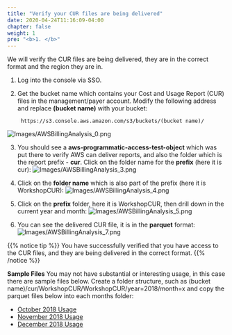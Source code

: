 ```yaml
---
title: "Verify your CUR files are being delivered"
date: 2020-04-24T11:16:09-04:00
chapter: false
weight: 1
pre: "<b>1. </b>"
---
```

We will verify the CUR files are being delivered, they are in the correct format and the region they are in.

1. Log into the console via SSO.

2. Get the bucket name which contains your Cost and Usage Report (CUR) files in the management/payer account. Modify the following address and replace **(bucket name)** with your bucket:

        https://s3.console.aws.amazon.com/s3/buckets/(bucket name)/
    
![Images/AWSBillingAnalysis_0.png](/Cost/200_4_Cost_and_Usage_Analysis/Images/AWSBillingAnalysis_0.png)

3. You should see a **aws-programmatic-access-test-object** which was put there to verify AWS can deliver reports, and also the folder which is the report prefix - **cur**. Click on the folder name for the **prefix** (here it is cur):
![Images/AWSBillingAnalysis_3.png](/Cost/200_4_Cost_and_Usage_Analysis/Images/AWSBillingAnalysis_3.png)

5. Click on the **folder name** which is also part of the prefix (here it is WorkshopCUR):
![Images/AWSBillingAnalysis_4.png](/Cost/200_4_Cost_and_Usage_Analysis/Images/AWSBillingAnalysis_4.png)

6. Click on the **prefix** folder, here it is WorkshopCUR, then drill down in the current year and month:
![Images/AWSBillingAnalysis_5.png](/Cost/200_4_Cost_and_Usage_Analysis/Images/AWSBillingAnalysis_5.png)

7. You can see the delivered CUR file, it is in the **parquet** format:
![Images/AWSBillingAnalysis_7.png](/Cost/200_4_Cost_and_Usage_Analysis/Images/AWSBillingAnalysis_7.png)

{{% notice tip %}}
You have successfully verified that you have access to the CUR files, and they are being delivered in the correct format.
{{% /notice %}}



**Sample Files**
You may not have substantial or interesting usage, in this case there are sample files below. Create a folder structure, such as (bucket name)/cur/WorkshopCUR/WorkshopCUR/year=2018/month=x and copy the parquet files below into each months folder:

- [October 2018 Usage](/Cost/200_4_Cost_and_Usage_Analysis/Code/Oct2018-WorkshopCUR-00001.snappy.parquet)
- [November 2018 Usage](/Cost/200_4_Cost_and_Usage_Analysis/Code/Nov2018-WorkshopCUR-00001.snappy.parquet)
- [December 2018 Usage](/Cost/200_4_Cost_and_Usage_Analysis/Code/Dec2018-WorkshopCUR-00001.snappy.parquet)
